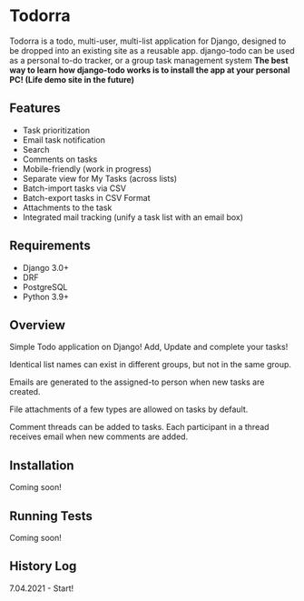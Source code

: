 # Todorra

Todorra is a todo, multi-user, multi-list application for Django, designed to be dropped into an existing site as a reusable app. django-todo can be used as a personal to-do tracker, or a group task management system
**The best way to learn how django-todo works is to install the app at your personal PC! (Life demo site in the future)**

## Features

* Task prioritization
* Email task notification
* Search
* Comments on tasks
* Mobile-friendly (work in progress)
* Separate view for My Tasks (across lists)
* Batch-import tasks via CSV
* Batch-export tasks in CSV Format
* Attachments to the task
* Integrated mail tracking (unify a task list with an email box)


## Requirements

* Django 3.0+
* DRF
* PostgreSQL
* Python 3.9+

## Overview

Simple Todo application on Django! Add, Update and complete your tasks!

Identical list names can exist in different groups, but not in the same group.

Emails are generated to the assigned-to person when new tasks are created.

File attachments of a few types are allowed on tasks by default.

Comment threads can be added to tasks. Each participant in a thread receives email when new comments are added.

## Installation

Coming soon!

## Running Tests

Coming soon!

## History Log

7.04.2021 - Start!